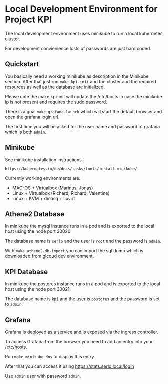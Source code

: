 # Local Development Environment for Project KPI

The local development environment uses minikube to run a local kubernetes cluster.

For development convienience losts of passwords are just hard coded.

## Quickstart

You basically need a working minikube as description in the Minikube section.
After that just run ```make kpi-init``` and the cluster and the required resources as well as the database are initialized.

Please note the make kpi-init will update the /etc/hosts in case the minikube ip is not present and requires the sudo password.

There is a goal ```make grafana-launch``` which will start the default browser and open the grafana login url.

The first time you will be asked for the user name and password of grafana which is both ```admin```.

## Minikube

See minikube installation instructions.

```https://kubernetes.io/de/docs/tasks/tools/install-minikube/```

Currently working environments are:

- MAC-OS + Virtualbox (Marinus, Jonas)
- Linux + Virtualbox (Richard, Richard, Valentine)
- Linux + KVM + dmasq + libvirt

## Athene2 Database

In minikube the mysql instance runs in a pod and is exported to the local host using the node port 30020.

The database name is ```serlo``` and the user is ```root``` and the password is ```admin```.

With ```make athene2-db-import``` you can import the sql dump which is downloaded from glcoud dev environment.

## KPI Database

In minikube the postgres instance runs in a pod and is exported to the local host using the node port 30021.

The database name is ```kpi``` and the user is ```postgres``` and the password is set to  ```admin```.

## Grafana

Grafana is deployed as a service and is exposed via the ingress controller.

To access Grafana from the browser you need to add an entry into your /etc/hosts.

Run ```make minikube_dns``` to display this entry.

After that you can access it using https://stats.serlo.local/login

Use ```admin``` user with password ```admin```.
